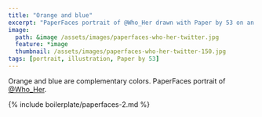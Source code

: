 ```yaml
---
title: "Orange and blue"
excerpt: "PaperFaces portrait of @Who_Her drawn with Paper by 53 on an iPad."
image: 
  path: &image /assets/images/paperfaces-who-her-twitter.jpg 
  feature: *image
  thumbnail: /assets/images/paperfaces-who-her-twitter-150.jpg
tags: [portrait, illustration, Paper by 53]
---
```


Orange and blue are complementary colors. PaperFaces portrait of [@Who_Her](http://twitter.com/Who_Her).

{% include boilerplate/paperfaces-2.md %}
